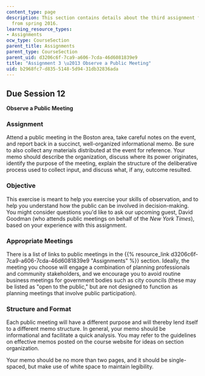 ```yaml
---
content_type: page
description: This section contains details about the third assignment for 11.003J
  from spring 2016.
learning_resource_types:
- Assignments
ocw_type: CourseSection
parent_title: Assignments
parent_type: CourseSection
parent_uid: d3206c6f-7ca9-a606-7cda-46d6081839e9
title: "Assignment 3 \u2013 Observe a Public Meeting"
uid: b2968fc7-d835-5148-5d94-31db32836ada
---
```


Due Session 12
--------------

**Observe a Public Meeting**

### Assignment

Attend a public meeting in the Boston area, take careful notes on the event, and report back in a succinct, well-organized informational memo. Be sure to also collect any materials distributed at the event for reference. Your memo should describe the organization, discuss where its power originates, identify the purpose of the meeting, explain the structure of the deliberative process used to collect input, and discuss what, if any, outcome resulted.

### Objective

This exercise is meant to help you exercise your skills of observation, and to help you understand how the public can be involved in decision-making. You might consider questions you'd like to ask our upcoming guest, David Goodman (who attends public meetings on behalf of the _New York Times_), based on your experience with this assignment.

### Appropriate Meetings

There is a list of links to public meetings in the {{% resource_link d3206c6f-7ca9-a606-7cda-46d6081839e9 "Assignments" %}} section. Ideally, the meeting you choose will engage a combination of planning professionals and community stakeholders, and we encourage you to avoid routine business meetings for government bodies such as city councils (these may be listed as "open to the public," but are not designed to function as planning meetings that involve public participation).

### Structure and Format

Each public meeting will have a different purpose and will thereby lend itself to a different memo structure. In general, your memo should be informational and facilitate a quick analysis. You may refer to the guidelines on effective memos posted on the course website for ideas on section organization.

Your memo should be no more than two pages, and it should be single-spaced, but make use of white space to maintain legibility.